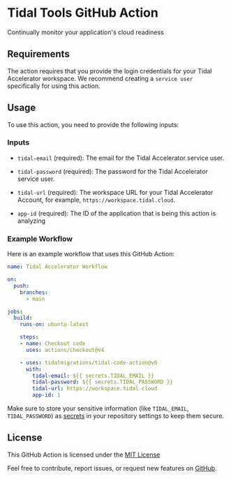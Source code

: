 # Tidal Tools GitHub Action

Continually monitor your application's cloud readiness

## Requirements

The action requires that you provide the login credentials for your Tidal Accelerator workspace. We recommend creating a `service user` specifically for using this action.

## Usage

To use this action, you need to provide the following inputs:

### Inputs

- `tidal-email` (required): The email for the Tidal Accelerator service user.

- `tidal-password` (required): The password for the Tidal Accelerator service user.

- `tidal-url` (required): The workspace URL for your Tidal Accelerator Account, for example, `https://workspace.tidal.cloud`.

- `app-id` (required): The ID of the application that is being this action is analyzing

### Example Workflow

Here is an example workflow that uses this GitHub Action:

```yaml
name: Tidal Accelerator Workflow

on:
  push:
    branches:
      - main

jobs:
  build:
    runs-on: ubuntu-latest

    steps:
    - name: Checkout code
      uses: actions/checkout@v4

    - uses: tidalmigrations/tidal-code-action@v0
      with:
        tidal-email: ${{ secrets.TIDAL_EMAIL }}
        tidal-password: ${{ secrets.TIDAL_PASSWORD }}
        tidal-url: https://workspace.tidal.cloud
        app-id: 1
```

Make sure to store your sensitive information (like `TIDAL_EMAIL`, `TIDAL_PASSWORD`) as [secrets](https://docs.github.com/en/actions/security-guides/using-secrets-in-github-actions) in your repository settings to keep them secure.

## License

This GitHub Action is licensed under the [MIT License](./LICENSE)

Feel free to contribute, report issues, or request new features on [GitHub](https://github.com/tidalmigrations/tidal-code-action).
